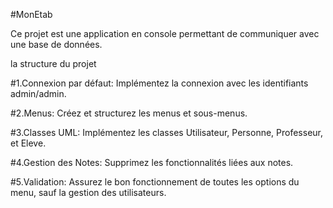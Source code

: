 #MonEtab

Ce projet est une application en console permettant de communiquer avec une base de données.

la structure du projet

#1.Connexion par défaut: Implémentez la connexion avec les identifiants admin/admin.

#2.Menus: Créez et structurez les menus et sous-menus.

#3.Classes UML: Implémentez les classes Utilisateur, Personne, Professeur, et Eleve.

#4.Gestion des Notes: Supprimez les fonctionnalités liées aux notes.

#5.Validation: Assurez le bon fonctionnement de toutes les options du menu, sauf la gestion des utilisateurs.
